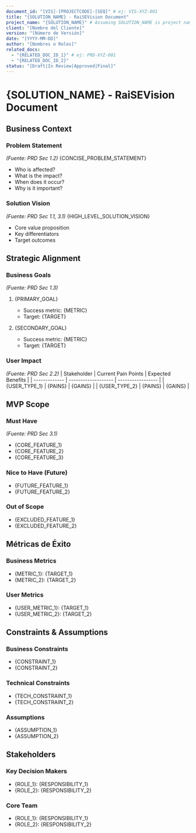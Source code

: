 ```yaml
---
document_id: "[VIS]-[PROJECTCODE]-[SEQ]" # ej: VIS-XYZ-001
title: "{SOLUTION_NAME} - RaiSEVision Document"
project_name: "{SOLUTION_NAME}" # Assuming SOLUTION_NAME is project name
client: "[Nombre del Cliente]"
version: "[Número de Versión]"
date: "[YYYY-MM-DD]"
author: "[Nombres o Roles]"
related_docs:
  - "{RELATED_DOC_ID_1}" # ej: PRD-XYZ-001
  - "{RELATED_DOC_ID_2}"
status: "[Draft|In Review|Approved|Final]"
---
```


# {SOLUTION_NAME} - RaiSEVision Document

## Business Context

### Problem Statement
*(Fuente: PRD Sec 1.2)*
{CONCISE_PROBLEM_STATEMENT}
- Who is affected?
- What is the impact?
- When does it occur?
- Why is it important?

### Solution Vision
*(Fuente: PRD Sec 1.1, 3.1)*
{HIGH_LEVEL_SOLUTION_VISION}
- Core value proposition
- Key differentiators
- Target outcomes

## Strategic Alignment

### Business Goals
*(Fuente: PRD Sec 1.3)*
1. {PRIMARY_GOAL}
   - Success metric: {METRIC}
   - Target: {TARGET}

2. {SECONDARY_GOAL}
   - Success metric: {METRIC}
   - Target: {TARGET}

### User Impact
*(Fuente: PRD Sec 2.2)*
| Stakeholder   | Current Pain Points | Expected Benefits |
| ------------- | ------------------- | ----------------- |
| {USER_TYPE_1} | {PAINS}             | {GAINS}           |
| {USER_TYPE_2} | {PAINS}             | {GAINS}           |

## MVP Scope

### Must Have
*(Fuente: PRD Sec 3.1)*
- {CORE_FEATURE_1}
- {CORE_FEATURE_2}
- {CORE_FEATURE_3}

### Nice to Have (Future)
- {FUTURE_FEATURE_1}
- {FUTURE_FEATURE_2}

### Out of Scope
- {EXCLUDED_FEATURE_1}
- {EXCLUDED_FEATURE_2}

## Métricas de Éxito

### Business Metrics
- {METRIC_1}: {TARGET_1}
- {METRIC_2}: {TARGET_2}

### User Metrics
- {USER_METRIC_1}: {TARGET_1}
- {USER_METRIC_2}: {TARGET_2}

## Constraints & Assumptions

### Business Constraints
- {CONSTRAINT_1}
- {CONSTRAINT_2}

### Technical Constraints
- {TECH_CONSTRAINT_1}
- {TECH_CONSTRAINT_2}

### Assumptions
- {ASSUMPTION_1}
- {ASSUMPTION_2}

## Stakeholders

### Key Decision Makers
- {ROLE_1}: {RESPONSIBILITY_1}
- {ROLE_2}: {RESPONSIBILITY_2}

### Core Team
- {ROLE_1}: {RESPONSIBILITY_1}
- {ROLE_2}: {RESPONSIBILITY_2}

<!-- Template Usage Instructions:
1. Keep it concise - aim for clarity over completeness
2. Focus on business value and outcomes
3. Be specific about what's in/out of MVP scope
4. Use measurable success criteria
5. Document only essential constraints and assumptions
--> 